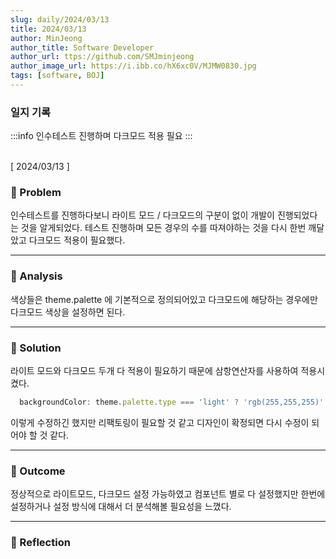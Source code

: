 ```yaml
---
slug: daily/2024/03/13
title: 2024/03/13
author: MinJeong
author_title: Software Developer
author_url: ttps://github.com/SMJminjeong
author_image_url: https://i.ibb.co/hX6xc0V/MJMW0830.jpg
tags: [software, BOJ]
---
```


### 일지 기록

:::info
인수테스트 진행하며 다크모드 적용 필요
:::

<br/>
[ 2024/03/13 ]

### 🧐 Problem

인수테스트를 진행하다보니 라이트 모드 / 다크모드의 구분이 없이 개발이 진행되었다는 것을 알게되었다.
테스트 진행하며 모든 경우의 수를 따져야하는 것을 다시 한번 깨달았고 다크모드 적용이 필요했다.

---

### 👀 Analysis

색상들은 theme.palette 에 기본적으로 정의되어있고 다크모드에 해당하는 경우에만 다크모드 색상을 설정하면 된다.

---

### 🌈 Solution

라이트 모드와 다크모드 두개 다 적용이 필요하기 때문에 삼항연산자를 사용하여 적용시켰다.

```jsx
  backgroundColor: theme.palette.type === 'light' ? 'rgb(255,255,255)' : theme.palette.background.paper,
```

이렇게 수정하긴 했지만 리팩토링이 필요할 것 같고 디자인이 확정되면 다시 수정이 되어야 할 것 같다.

---

### 🎯 Outcome

정상적으로 라이트모드, 다크모드 설정 가능하였고 컴포넌트 별로 다 설정했지만 한번에 설정하거나 설정 방식에 대해서 더 분석해볼 필요성을 느꼈다.


---

### 👼 Reflection
